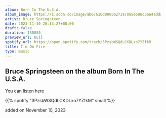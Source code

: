 ```yaml
---
album: Born In The U.S.A.
album_image: https://i.scdn.co/image/ab67616d0000b273a7865e686c36a4adda6c9978
artist: Bruce Springsteen
date: 2023-11-10 20:13:27+00:00
draft: false
duration: 155880
preview_url: null
spotify_url: https://open.spotify.com/track/3PzsbWSQdLCKDLxn7YZfkM
title: I'm On Fire
type: music
---
```



## Bruce Springsteen on the album Born In The U.S.A.

You can listen [here](https://open.spotify.com/track/3PzsbWSQdLCKDLxn7YZfkM)

{{% spotify "3PzsbWSQdLCKDLxn7YZfkM" small %}}

added on November 10, 2023